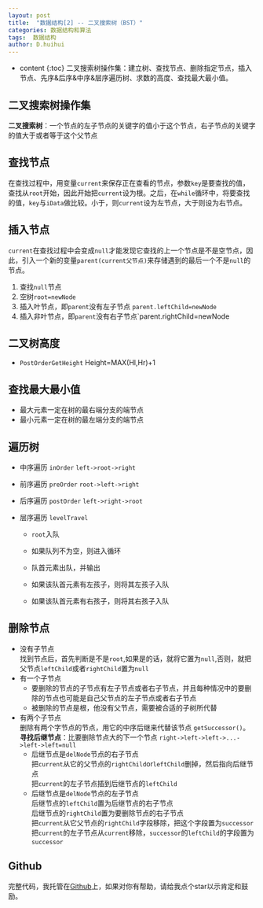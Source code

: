 ```yaml
---
layout: post
title:  "数据结构[2] -- 二叉搜索树（BST）"
categories: 数据结构和算法
tags:  数据结构
author: D.huihui
---
```


* content
{:toc}
二叉搜索树操作集：建立树、查找节点、删除指定节点，插入节点、先序&后序&中序&层序遍历树、求数的高度、查找最大最小值。





## 二叉搜索树操作集

**二叉搜索树**：一个节点的左子节点的关键字的值小于这个节点，右子节点的关键字的值大于或者等于这个父节点

## 查找节点

在查找过程中，用变量`current`来保存正在查看的节点，参数`key`是要查找的值，查找从`root`开始，因此开始把`current`设为根。之后，在`while`循环中，将要查找的值，`key`与`iData`做比较。小于，则`current`设为左节点，大于则设为右节点。

## 插入节点

`current`在查找过程中会变成`null`才能发现它查找的上一个节点是不是空节点，因此，引入一个新的变量`parent(current父节点)`来存储遇到的最后一个不是`null`的节点。

1. 查找`null`节点
2. 空树`root=newNode`
3. 插入叶节点，即`parent`没有左子节点 `parent.leftChild=newNode`
4. 插入非叶节点，即`parent`没有右子节点`parent.rightChild=newNode

## 二叉树高度
- `PostOrderGetHeight` Height=MAX(Hl,Hr)+1

## 查找最大最小值 
- 最大元素一定在树的最右端分支的端节点 
- 最小元素一定在树的最左端分支的端节点

## 遍历树
- 中序遍历 `inOrder`    `left->root->right`

- 前序遍历 `preOrder`   `root->left->right`

- 后序遍历 `postOrder`  `left->right->root`

- 层序遍历 `levelTravel`

  - `root`入队
  - 如果队列不为空，则进入循环    


  - 队首元素出队，并输出
  - 如果该队首元素有左孩子，则将其左孩子入队
  - 如果该队首元素有右孩子，则将其右孩子入队

## 删除节点

- 没有子节点     
  找到节点后，首先判断是不是`root`,如果是的话，就将它置为`null`,否则，就把父节点`leftChild`或者`rightChild`置为`null`
- 有一个子节点
  - 要删除的节点的子节点有左子节点或者右子节点，并且每种情况中的要删除的节点也可能是自己父节点的左子节点或者右子节点
  - 被删除的节点是根，他没有父节点，需要被合适的子树所代替
- 有两个子节点        
  删除有两个字节点的节点，用它的中序后继来代替该节点 `getSuccessor()`。      
  **寻找后继节点**：比要删除节点大的下一个节点 `right->left->left->...->left->left=null` 
  - 后继节点是`delNode`节点的右子节点       
    把`current`从它的父节点的`rightChild`or`leftChild`删掉，然后指向后继节点     
    把`current`的左子节点插到后继节点的`leftChild`
  - 后继节点是`delNode`节点的左子节点       
    后继节点的`leftChild`置为后继节点的右子节点       
    后继节点的`rightChild`置为要删除节点的右子节点     
    把`current`从它父节点的`rightChild`字段移除，把这个字段置为`successor`       
    把`current`的左子节点从`current`移除，`successor`的`leftChild`的字段置为`successor`    

## Github

完整代码，我托管在[Github](https://github.com/gongfukangEE/Data-Structures-Java/tree/master/src/BinaryTree)上，如果对你有帮助，请给我点个star以示肯定和鼓励。